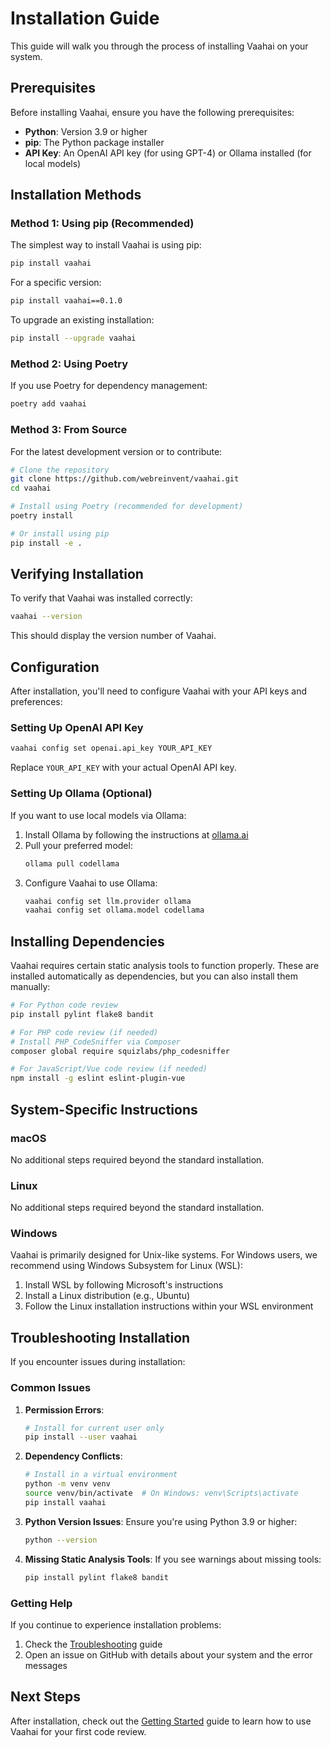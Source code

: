 # Installation Guide

This guide will walk you through the process of installing Vaahai on your system.

## Prerequisites

Before installing Vaahai, ensure you have the following prerequisites:

- **Python**: Version 3.9 or higher
- **pip**: The Python package installer
- **API Key**: An OpenAI API key (for using GPT-4) or Ollama installed (for local models)

## Installation Methods

### Method 1: Using pip (Recommended)

The simplest way to install Vaahai is using pip:

```bash
pip install vaahai
```

For a specific version:

```bash
pip install vaahai==0.1.0
```

To upgrade an existing installation:

```bash
pip install --upgrade vaahai
```

### Method 2: Using Poetry

If you use Poetry for dependency management:

```bash
poetry add vaahai
```

### Method 3: From Source

For the latest development version or to contribute:

```bash
# Clone the repository
git clone https://github.com/webreinvent/vaahai.git
cd vaahai

# Install using Poetry (recommended for development)
poetry install

# Or install using pip
pip install -e .
```

## Verifying Installation

To verify that Vaahai was installed correctly:

```bash
vaahai --version
```

This should display the version number of Vaahai.

## Configuration

After installation, you'll need to configure Vaahai with your API keys and preferences:

### Setting Up OpenAI API Key

```bash
vaahai config set openai.api_key YOUR_API_KEY
```

Replace `YOUR_API_KEY` with your actual OpenAI API key.

### Setting Up Ollama (Optional)

If you want to use local models via Ollama:

1. Install Ollama by following the instructions at [ollama.ai](https://ollama.ai)
2. Pull your preferred model:
   ```bash
   ollama pull codellama
   ```
3. Configure Vaahai to use Ollama:
   ```bash
   vaahai config set llm.provider ollama
   vaahai config set ollama.model codellama
   ```

## Installing Dependencies

Vaahai requires certain static analysis tools to function properly. These are installed automatically as dependencies, but you can also install them manually:

```bash
# For Python code review
pip install pylint flake8 bandit

# For PHP code review (if needed)
# Install PHP_CodeSniffer via Composer
composer global require squizlabs/php_codesniffer

# For JavaScript/Vue code review (if needed)
npm install -g eslint eslint-plugin-vue
```

## System-Specific Instructions

### macOS

No additional steps required beyond the standard installation.

### Linux

No additional steps required beyond the standard installation.

### Windows

Vaahai is primarily designed for Unix-like systems. For Windows users, we recommend using Windows Subsystem for Linux (WSL):

1. Install WSL by following Microsoft's instructions
2. Install a Linux distribution (e.g., Ubuntu)
3. Follow the Linux installation instructions within your WSL environment

## Troubleshooting Installation

If you encounter issues during installation:

### Common Issues

1. **Permission Errors**:
   ```bash
   # Install for current user only
   pip install --user vaahai
   ```

2. **Dependency Conflicts**:
   ```bash
   # Install in a virtual environment
   python -m venv venv
   source venv/bin/activate  # On Windows: venv\Scripts\activate
   pip install vaahai
   ```

3. **Python Version Issues**:
   Ensure you're using Python 3.9 or higher:
   ```bash
   python --version
   ```

4. **Missing Static Analysis Tools**:
   If you see warnings about missing tools:
   ```bash
   pip install pylint flake8 bandit
   ```

### Getting Help

If you continue to experience installation problems:

1. Check the [Troubleshooting](./troubleshooting.md) guide
2. Open an issue on GitHub with details about your system and the error messages

## Next Steps

After installation, check out the [Getting Started](./getting_started.md) guide to learn how to use Vaahai for your first code review.
